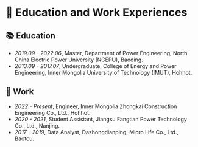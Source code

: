 # 🚀 Education and Work Experiences
## 📚 Education

- *2019.09 - 2022.06*, Master, Department of Power Engineering, North China Electric Power University (NCEPU), Baoding.
- *2013.09 - 2017.07*, Undergraduate, College of Energy and Power Engineering, Inner Mongolia University of Technology (IMUT), Hohhot.

## 👷 Work

- *2022 - Present*, Engineer, Inner Mongolia Zhongkai Construction Engineering Co., Ltd., Hohhot.
- *2020 - 2021*, Student Assistant, Jiangsu Fangtian Power Technology Co., Ltd., Nanjing.
- *2017 - 2019*, Data Analyst, Dazhongdianping, Micro Life Co., Ltd., Baotou.